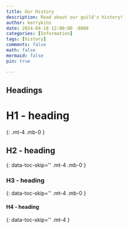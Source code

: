 ```yaml
---
title: Our History
description: Read about our guild's history!
author: kerrykins
date: 2024-04-18 12:00:00 -0800
categories: [Information]
tags: [history]     
comments: false
math: false
mermaid: false 
pin: true

---
```



## Headings

<!-- markdownlint-capture -->
<!-- markdownlint-disable -->
# H1 - heading
{: .mt-4 .mb-0 }

## H2 - heading
{: data-toc-skip='' .mt-4 .mb-0 }

### H3 - heading
{: data-toc-skip='' .mt-4 .mb-0 }

#### H4 - heading
{: data-toc-skip='' .mt-4 }
<!-- markdownlint-restore -->